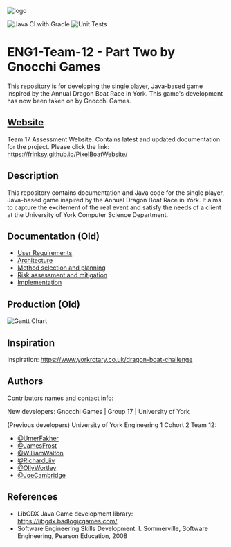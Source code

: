 ![logo](https://github.com/frinksy/PixelBoat/blob/main/images/new_logo_t.png?raw=true)

![Java CI with Gradle](https://github.com/Frinksy/PixelBoat/workflows/Java%20CI%20with%20Gradle/badge.svg)
![Unit Tests](https://github.com/Frinksy/PixelBoat/workflows/Unit%20Tests/badge.svg)
# ENG1-Team-12 - Part Two by Gnocchi Games

This repository is for developing the single player, Java-based game inspired by the Annual Dragon Boat Race in York. This game's development has now been taken on by Gnocchi Games.


## [Website](https://frinksy.github.io/PixelBoatWebsite/)

Team 17 Assessment Website. Contains latest and updated documentation for the project.
Please click the link: https://frinksy.github.io/PixelBoatWebsite/

## Description

This repository contains documentation and Java code for the single player, Java-based game inspired by the Annual Dragon Boat Race in York. It aims to capture the excitement of the real event and satisfy the needs of a client at the University of York Computer Science Department.

## Documentation (Old)
* [User Requirements](https://github.com/frinksy/PixelBoat/blob/main/Documentation/Req1.pdf)
* [Architecture](https://github.com/frinksy/PixelBoat/tree/main/Documentation/Arch1.pdf)
* [Method selection and planning](https://github.com/frinksy/PixelBoat/tree/main/Documentation/Plan1.pdf)
* [Risk assessment and mitigation](https://github.com/frinksy/PixelBoat/tree/main/Documentation/Risk1.pdf)
* [Implementation](https://github.com/frinksy/PixelBoat/tree/main/Documentation/Impl1.pdf)

## Production (Old)
![Gantt Chart](https://github.com/frinksy/PixelBoat/blob/main/images/week8.png?raw=true)

## Inspiration

Inspiration: https://www.yorkrotary.co.uk/dragon-boat-challenge

## Authors

Contributors names and contact info:

New developers: Gnocchi Games | Group 17 | University of York


(Previous developers) University of York Engineering 1 Cohort 2 Team 12:

* [@UmerFakher](https://github.com/UmerFakher)
* [@JamesFrost](https://github.com/Fritzbox2000)
* [@WilliamWalton](https://github.com/wpw503)
* [@RichardLiiv](https://github.com/sumsare)
* [@OllyWortley](https://github.com/orw511)
* [@JoeCambridge](https://github.com/JoeCambridge)

## References

* LibGDX Java Game development library: https://libgdx.badlogicgames.com/
* Software Engineering Skills Development: I. Sommerville, Software Engineering, Pearson Education, 2008
